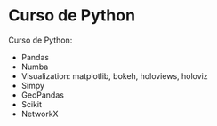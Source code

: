 # Curso de Python

Curso de Python:
 - Pandas
 - Numba
 - Visualization: matplotlib, bokeh, holoviews, holoviz
 - Simpy
 - GeoPandas
 - Scikit
 - NetworkX
